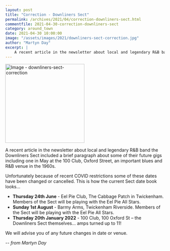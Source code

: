 ```yaml
---
layout: post
title: "Correction - Downliners Sect"
permalink: /archives/2021/04/correction-downliners-sect.html
commentfile: 2021-04-30-correction-downliners-sect
category: around_town
date: 2021-04-30 10:00:00
image: "/assets/images/2021/downliners-sect-correction.jpg"
author: "Martyn Day"
excerpt: |
    A recent article in the newsletter about local and legendary R&B band the Downliners Sect included a brief paragraph about some of their future gigs including one in May at the 100 Club, Oxford Street, an important blues and R&B venue in the 1960s.
---
```

<a href="/assets/images/2021/downliners-sect-correction.jpg" title="Click for a larger image"><img src="/assets/images/2021/downliners-sect-correction-thumb.jpg" width="250" alt="Image - downliners-sect-correction"  class="photo right"/></a>

A recent article in the newsletter about local and legendary R&B band the Downliners Sect included a brief paragraph about some of their future gigs including one in May at the 100 Club, Oxford Street, an important blues and R&B venue in the 1960s.

Unfortunately because of recent COVID restrictions some of these dates have been changed or cancelled. This is how the current Sect date book looks…

- **Thursday 24th June** -  Eel Pie Club, The Cabbage Patch in Twickenham. Members of the Sect will be playing with the Eel Pie All Stars.
- **Sunday 1st August** -  Barmy Arms, Twickenham Riverside. Members of the Sect will be playing with the Eel Pie All Stars.
- **Thursday 20th January 2022** - 100 Club, 100 Oxford St – the Downliners Sect themselves... amps turned up to 11!

We will advise you of any future changes in date or venue.

<cite>-- from Martyn Day</cite>
